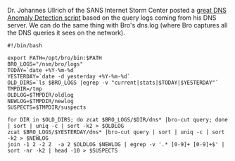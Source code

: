 Dr. Johannes Ullrich of the SANS Internet Storm Center posted a <a href='http://isc.sans.edu/diary.html?storyid=13918'>great DNS Anomaly Detection script</a> based on the query logs coming from his DNS server.  We can do the same thing with Bro's dns.log (where Bro captures all the DNS queries it sees on the network).

```
#!/bin/bash

export PATH=/opt/bro/bin:$PATH
BRO_LOGS="/nsm/bro/logs"
TODAY=`date +%Y-%m-%d`
YESTERDAY=`date -d yesterday +%Y-%m-%d`
OLD_DIRS=`ls $BRO_LOGS |egrep -v "current|stats|$TODAY|$YESTERDAY"`
TMPDIR=/tmp
OLDLOG=$TMPDIR/oldlog
NEWLOG=$TMPDIR/newlog
SUSPECTS=$TMPDIR/suspects

for DIR in $OLD_DIRS; do zcat $BRO_LOGS/$DIR/dns* |bro-cut query; done | sort | uniq -c | sort -k2 > $OLDLOG
zcat $BRO_LOGS/$YESTERDAY/dns* |bro-cut query | sort | uniq -c | sort -k2 > $NEWLOG
join -1 2 -2 2  -a 2 $OLDLOG $NEWLOG | egrep -v '.* [0-9]+ [0-9]+$' | sort -nr -k2 | head -10 > $SUSPECTS
```